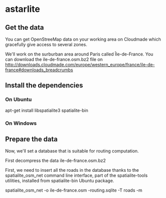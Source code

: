 astarlite
=========


## Get the data

You can get OpenStreeMap data on your working area on Cloudmade which gracefully give access to several zones.

We'll work on the surburban area around Paris called Île-de-France. You can download the ile-de-france.osm.bz2 file on http://downloads.cloudmade.com/europe/western_europe/france/ile-de-france#downloads_breadcrumbs


## Install the dependencies

### On Ubuntu
apt-get install libspatialite3 spatialite-bin

### On Windows



## Prepare the data
Now, we'll set a database that is suitable for routing computation.

First decompress the data ile-de-france.osm.bz2


First, we need to insert all the roads in the database thanks to the spatialite_osm_net command line interface, part of the spatialite-tools utilities, installed from spatialite-bin Ubuntu package.

spatialite_osm_net -o  ile-de-france.osm -routing.sqlite -T roads -m
